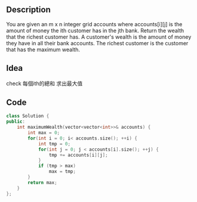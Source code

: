 ## Description
You are given an m x n integer grid accounts where accounts[i][j] is the amount of money the ith customer has in the jth bank. Return the wealth that the richest customer has.
A customer's wealth is the amount of money they have in all their bank accounts. The richest customer is the customer that has the maximum wealth.

## Idea
check 每個ith的總和
求出最大值

## Code
```cpp
class Solution {
public:
    int maximumWealth(vector<vector<int>>& accounts) {
        int max = 0;
        for(int i = 0; i< accounts.size(); ++i) {
            int tmp = 0;
            for(int j = 0; j < accounts[i].size(); ++j) {
                tmp += accounts[i][j];
            }
            if (tmp > max) 
                max = tmp;
        }
        return max;
    }
};
```
